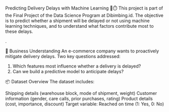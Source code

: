 Predicting Delivery Delays with Machine Learning 🚚⏱️
This project is part of the Final Project of the Data Science Program at Dibimbing.id. The objective is to predict whether a shipment will be delayed or not using machine learning techniques, and to understand what factors contribute most to these delays.

.

🧠 Business Understanding
An e-commerce company wants to proactively mitigate delivery delays. Two key questions addressed:

1. Which features most influence whether a delivery is delayed?
2. Can we build a predictive model to anticipate delays?

📦 Dataset Overview
The dataset includes:

Shipping details (warehouse block, mode of shipment, weight)
Customer information (gender, care calls, prior purchases, rating)
Product details (cost, importance, discount)
Target variable: Reached on time (1: Yes, 0: No)
